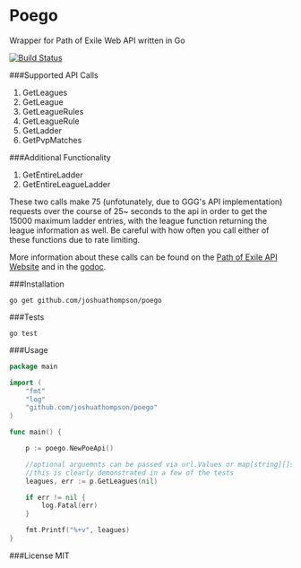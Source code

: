 # Poego
Wrapper for Path of Exile Web API written in Go

[![Build Status](https://travis-ci.org/JoshuaThompson/poego.svg?branch=master)](https://travis-ci.org/JoshuaThompson/poego)

###Supported API Calls
1. GetLeagues
2. GetLeague
3. GetLeagueRules
4. GetLeagueRule
5. GetLadder
6. GetPvpMatches

###Additional Functionality
1. GetEntireLadder
2. GetEntireLeagueLadder

These two calls make 75 (unfotunately, due to GGG's API implementation) requests over the course of 25~ seconds to the api in order to get the 15000 maximum ladder entries, with the league function returning the league information as well.  Be careful with how often you call either of these functions due to rate limiting.  


More information about these calls can be found on the [Path of Exile API Website](https://www.pathofexile.com/developer/docs/api) and in the [godoc](http://godoc.org/github.com/JoshuaThompson/poego).

###Installation
```
go get github.com/joshuathompson/poego
```

###Tests
```
go test
```

###Usage 
```go
package main

import (
	"fmt"
	"log"
	"github.com/joshuathompson/poego"
)

func main() {

	p := poego.NewPoeApi()

	//optional arguemnts can be passed via url.Values or map[string][]string
	//this is clearly demonstrated in a few of the tests
	leagues, err := p.GetLeagues(nil)

	if err != nil {
		log.Fatal(err)
	}

	fmt.Printf("%+v", leagues)
}

```

###License
MIT